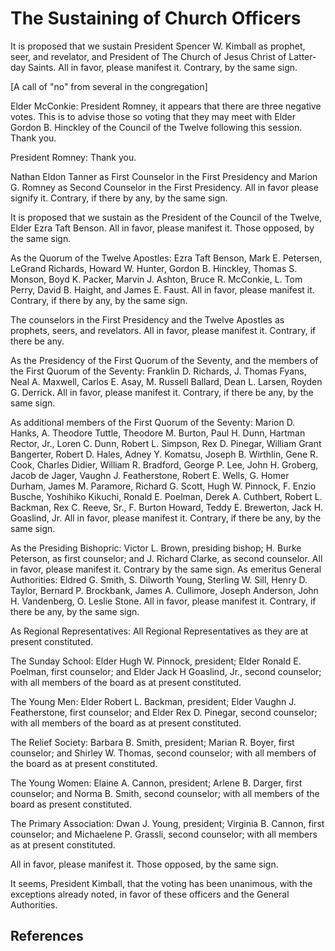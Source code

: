 # The Sustaining of Church Officers

It is proposed that we sustain President Spencer W. Kimball as prophet, seer,
and revelator, and President of The Church of Jesus Christ of Latter-day
Saints. All in favor, please manifest it. Contrary, by the same sign.

[A call of "no" from several in the congregation]

Elder McConkie: President Romney, it appears that there are three negative
votes. This is to advise those so voting that they may meet with Elder Gordon
B. Hinckley of the Council of the Twelve following this session. Thank you.

President Romney: Thank you.

Nathan Eldon Tanner as First Counselor in the First Presidency and Marion G.
Romney as Second Counselor in the First Presidency. All in favor please
signify it. Contrary, if there by any, by the same sign.

It is proposed that we sustain as the President of the Council of the Twelve,
Elder Ezra Taft Benson. All in favor, please manifest it. Those opposed, by
the same sign.

As the Quorum of the Twelve Apostles: Ezra Taft Benson, Mark E. Petersen,
LeGrand Richards, Howard W. Hunter, Gordon B. Hinckley, Thomas S. Monson, Boyd
K. Packer, Marvin J. Ashton, Bruce R. McConkie, L. Tom Perry, David B. Haight,
and James E. Faust. All in favor, please manifest it. Contrary, if there by
any, by the same sign.

The counselors in the First Presidency and the Twelve Apostles as prophets,
seers, and revelators. All in favor, please manifest it. Contrary, if there be
any.

As the Presidency of the First Quorum of the Seventy, and the members of the
First Quorum of the Seventy: Franklin D. Richards, J. Thomas Fyans, Neal A.
Maxwell, Carlos E. Asay, M. Russell Ballard, Dean L. Larsen, Royden G.
Derrick. All in favor, please manifest it. Contrary, if there be any, by the
same sign.

As additional members of the First Quorum of the Seventy: Marion D. Hanks, A.
Theodore Tuttle, Theodore M. Burton, Paul H. Dunn, Hartman Rector, Jr., Loren
C. Dunn, Robert L. Simpson, Rex D. Pinegar, William Grant Bangerter, Robert D.
Hales, Adney Y. Komatsu, Joseph B. Wirthlin, Gene R. Cook, Charles Didier,
William R. Bradford, George P. Lee, John H. Groberg, Jacob de Jager, Vaughn J.
Featherstone, Robert E. Wells, G. Homer Durham, James M. Paramore, Richard G.
Scott, Hugh W. Pinnock, F. Enzio Busche, Yoshihiko Kikuchi, Ronald E. Poelman,
Derek A. Cuthbert, Robert L. Backman, Rex C. Reeve, Sr., F. Burton Howard,
Teddy E. Brewerton, Jack H. Goaslind, Jr. All in favor, please manifest it.
Contrary, if there be any, by the same sign.

As the Presiding Bishopric: Victor L. Brown, presiding bishop; H. Burke
Peterson, as first counselor; and J. Richard Clarke, as second counselor. All
in favor, please manifest it. Contrary by the same sign. As emeritus General
Authorities: Eldred G. Smith, S. Dilworth Young, Sterling W. Sill, Henry D.
Taylor, Bernard P. Brockbank, James A. Cullimore, Joseph Anderson, John H.
Vandenberg, O. Leslie Stone. All in favor, please manifest it. Contrary, if
there be any, by the same sign.

As Regional Representatives: All Regional Representatives as they are at
present constituted.

The Sunday School: Elder Hugh W. Pinnock, president; Elder Ronald E. Poelman,
first counselor; and Elder Jack H Goaslind, Jr., second counselor; with all
members of the board as at present constituted.

The Young Men: Elder Robert L. Backman, president; Elder Vaughn J.
Featherstone, first counselor; and Elder Rex D. Pinegar, second counselor;
with all members of the board as at present constituted.

The Relief Society: Barbara B. Smith, president; Marian R. Boyer, first
counselor; and Shirley W. Thomas, second counselor; with all members of the
board as at present constituted.

The Young Women: Elaine A. Cannon, president; Arlene B. Darger, first
counselor; and Norma B. Smith, second counselor; with all members of the board
as present constituted.

The Primary Association: Dwan J. Young, president; Virginia B. Cannon, first
counselor; and Michaelene P. Grassli, second counselor; with all members as at
present constituted.

All in favor, please manifest it. Those opposed, by the same sign.

It seems, President Kimball, that the voting has been unanimous, with the
exceptions already noted, in favor of these officers and the General
Authorities.

## References

